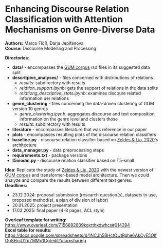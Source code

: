 # Enhancing Discourse Relation Classification with Attention Mechanisms on Genre-Diverse Data

**Authors:** Marco Flöß, Darja Jepifanova  
**Course:** Discourse Modelling and Processing 

**Directories**:
  * **data/** - encompasses the [GUM corpus](https://github.com/amir-zeldes/gum/tree/master/rst/dependencies) rsd files in its suggested data split
  * **descritpive_analyses/** - files concerned with distributions of relations
    * *results*: subdirectory with results
    * *relation_support.ipynb*: gets the support of relations in the data splits
    * *relationg_descriptive_stats.ipynb*: examines discoure related information per relations
  * **genre_clustering** - files concerning the data-driven clustering of GUM version 10 genres
    * *genre_clustering.ipynb*: aggregates discourse and text composition information on the genre level and clusters those
    * *results*: subdirectory with results
  * **literature** - encompasses literature that was reference in our paper
  * **plots** - encompasses resulting plots of the discourse relation classifiers
  * **baseline.py** - discourse relation classifier based on [Zeldes & Liu, 2020](https://github.com/ydarja/disco-project/blob/main/zeldes_liu_2020.pdf)'s architecture
  * **data_manager.py** - data preprocessing steps
  * **requirements.txt** - package versions
  * **t5model.py** - discourse relation classifier based on T5-small



**Idea:** Replicate the study of [Zeldes & Liu, 2020](https://github.com/ydarja/disco-project/blob/main/zeldes_liu_2020.pdf) with the newest version of [GUM corpus](https://github.com/amir-zeldes/gum/tree/master/rst/dependencies) and transformer-based model architecture. Then we could analyze and compare the results between different text genres.  
**Deadlines:**
 - 23.12.2024: proposal submission (research question(s), datasets to use, proposed method(s), a plan of division of labor)
 - 20.01.2025: project presentation
 - 17.02.2025: final paper (4-8 pages, ACL style)

**Overleaf template for writing:** https://www.overleaf.com/7156892639kgxrthxdwhcs#014394  
**Excel table for results:** https://docs.google.com/spreadsheets/d/1NCJh5BHctQUtRghe6AkCyE5OlfGpSEksLl2pZMMp1Cg/edit?usp=sharing
